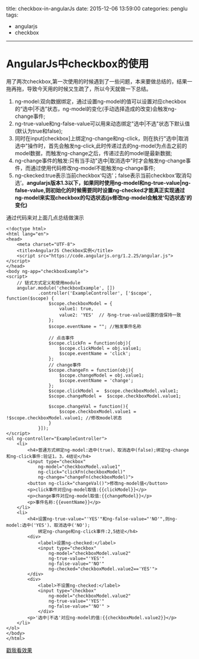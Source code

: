 title: checkbox-in-angularJs
date: 2015-12-06 13:59:00
categories: penglu
tags: 
- angularjs
- checkbox
---

# AngularJs中checkbox的使用
用了两次checkbox,第一次使用的时候遇到了一些问题，本来要做总结的，结果一拖再拖，导致今天用的时候又生疏了，所以今天就做一下总结。

<!-- more -->

1. ng-model:双向数据绑定，通过设置ng-model的值可以设置对应checkbox的“选中|不选”状态，ng-model的变化(手动选择造成的改变)会触发ng-change事件;
2. ng-true-value和ng-false-value可以用来动态绑定"选中|不选"状态下默认值(默认为true和false);
3. 同时在input[checkbox]上绑定ng-change和ng-click，则在执行"选中|取消选中"操作时，首先会触发ng-click,此时传递过去的ng-model为点击之前的model数据，而触发ng-change之后，传递过去的model是最新数据;
4. ng-change事件的触发:只有当手动"选中|取消选中"时才会触发ng-change事件，而通过使用代码修改ng-model不能触发ng-change事件;
5. ng-ckecked:true表示当前checkbox‘勾选’；false表示当前checkbox‘取消勾选’。**angularjs版本1.3以下，如果同时使用ng-model和ng-true-value|ng-false-value,则初始化的时候需要同时设置ng-checked才能真正实现通过ng-model来实现checkbox的勾选状态(js修改ng-model会触发‘勾选状态’的变化)**

通过代码来对上面几点总结做演示

```
<!doctype html>
<html lang="en">
<head>
    <meta charset="UTF-8">
    <title>AngularJS Checkbox实例</title>
    <script src="https://code.angularjs.org/1.2.25/angular.js"></script>
</head>
<body ng-app="checkboxExample">
<script>
    // 链式方式定义和使用module
    angular.module('checkboxExample', [])
            .controller('ExampleController', ['$scope', function($scope) {
                $scope.checkboxModel = {
                    value1: true,
                    value2: 'YES'  // 与ng-true-value设置的值保持一致
                };
                $scope.eventName = ""; //触发事件名称

                // 点击事件
                $scope.clickFn = function(obj){
                    $scope.clickModel = obj.value1;
                    $scope.eventName = 'click';
                };
                // change事件
                $scope.changeFn = function(obj){
                    $scope.changeModel = obj.value1;
                    $scope.eventName = 'change';
                };
                $scope.clickModel =  $scope.checkboxModel.value1;
                $scope.changeModel =  $scope.checkboxModel.value1;

                $scope.changeVal = function(){
                    $scope.checkboxModel.value1 = !$scope.checkboxModel.value1; //修改model状态
                }
            }]);
</script>
<ol ng-controller="ExampleController">
    <li>
        <h4>普通方式绑定ng-model:选中(true)、取消选中(false);绑定ng-change和ng-click事件:验证1，3，4结论</h4>
        <input type="checkbox" 
            ng-model="checkboxModel.value1" 
            ng-click="clickFn(checkboxModel)" 
            ng-change="changeFn(checkboxModel)">
        <button ng-click="changeVal()">修改ng-model值</button>
        <p>click事件对应ng-model取值:{{clickModel}}</p>
        <p>change事件对应ng-model取值:{{changeModel}}</p>
        <p>事件名称:{{eventName}}</p>
    </li>
    <li>
        <h4>设置ng-true-value="'YES'"和ng-false-value="'NO'",则ng-model:选中('YES')、取消选中('NO');
            绑定ng-change和ng-click事件:2,5结论</h4>
        <div>
            <label>设置ng-checked:</label>
            <input type="checkbox" 
                ng-model="checkboxModel.value2" 
                ng-true-value="'YES'" 
                ng-false-value="'NO'" 
                ng-checked="checkboxModel.value2=='YES'">
        </div>
        <div>
            <label>不设置ng-checked:</label>
            <input type="checkbox" 
                ng-model="checkboxModel.value2" 
                ng-true-value="'YES'" 
                ng-false-value="'NO'" >
            </div>
        <p>'选中|不选'对应ng-model的值:{{checkboxModel.value2}}</p>
    </li>
</ol>
</body>
</html>
```
[戳我看效果](http://plnkr.co/edit/wIfYZnJwJV5IcN7mx9wZ?p=preview)